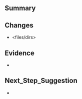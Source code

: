 <!-- RESULT: from=<Mode>; to=Orchestrator; status=success -->
## Summary
<what changed>

## Changes
- <files/dirs>

## Evidence
- <test output or logs>

## Next_Step_Suggestion
- <smallest next step>
